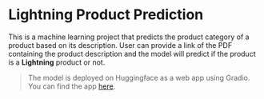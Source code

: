 # Lightning Product Prediction

This is a machine learning project that predicts the product category of a product based on its description. User can provide a link of the PDF containing the product description and the model will predict if the product is a **Lightning** product or not.

> The model is deployed on Huggingface as a web app using Gradio. You can find the app [here](hhttps://huggingface.co/spaces/hari31416/LightingProduct).
